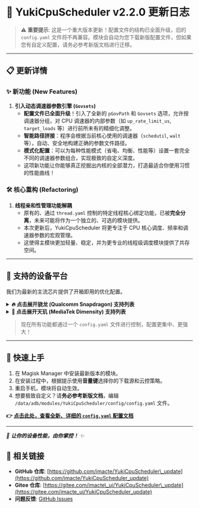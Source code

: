 # 🚀 YukiCpuScheduler v2.2.0 更新日志

> ⚠️ **重要提示**: 这是一个重大版本更新！配置文件的结构已全面升级，旧的 `config.yaml` 文件将不再兼容。模块会自动为您下载新版配置文件，但如果您有自定义配置，请务必参考新版文档进行迁移。

-----

## 📋 更新详情

### ✨ **新功能 (New Features)**

1.  **引入动态调速器参数引擎 (`Govsets`)**
    *   **配置文件已全面升级**！引入了全新的 `pGovPath` 和 `Govsets` 选项，允许按调速器分组，对 CPU 调速器的内部参数（如 `up_rate_limit_us`, `target_loads` 等）进行前所未有的精细化调整。
    *   **智能路径拼接**：程序会根据当前核心使用的调速器（`schedutil`, `walt` 等），自动、安全地构建正确的参数文件路径。
    *   **模式化配置**：可以为每种性能模式（省电、均衡、性能等）设置一套完全不同的调速器参数组合，实现极致的自定义深度。
    *   这项新功能让你能够真正挖掘出内核的全部潜力，打造最适合你使用习惯的性能曲线！

### 🛠️ **核心重构 (Refactoring)**

1.  **线程亲和性管理功能解耦**
    *   原有的、通过 `thread.yaml` 控制的特定线程核心绑定功能，已被**完全分离**，未来可能将作为一个独立的、可选的模块提供。
    *   本次更新后，YukiCpuScheduler 将更专注于 CPU 核心调度、频率和调速器参数的宏观管理。
    *   这使得主模块更加轻量、稳定，并为更专业的线程级调度模块提供了共存空间。

-----

## 📱 支持的设备平台

我们为最新的主流芯片提供了开箱即用的优化配置。

<details>
<summary><b>🔥 点击展开骁龙 (Qualcomm Snapdragon) 支持列表</b></summary>

| 处理器型号 | 主配置文件 |
|---|---|
| 骁龙 8 至尊版 | ✅ |
| 骁龙 8 Gen 3 (sm8650) | ✅ |
| 骁龙 8 Gen 2 (sm8550) | ✅ |
| 骁龙 8+ Gen 1 (sm8475) | ✅ |
| 骁龙 8 Gen 1 (sm8450) | ✅ |
| 骁龙 888 (sm8350) | ✅ |
| 骁龙 870 (sm8250-ac) | ✅ |
| 骁龙 855 (sm8150) | ✅ |
| 骁龙 7+ Gen 2 (sm7475) | ✅ |

</details>

<details>
<summary><b>💎 点击展开天玑 (MediaTek Dimensity) 支持列表</b></summary>

| 处理器型号 | 主配置文件 |
|---|---|
| 天玑 9300 (mt6989) | ✅ |
| 天玑 9200+ (mt6985z) | ✅ |
| 天玑 9200 (mt6985) | ✅ |
| 天玑 9000+ (mt6983z) | ✅ |
| 天玑 9000 (mt6983) | ✅ |
| 天玑 8100 (mt6895) | ✅ |
| 天玑 1100 (mt6891) | ✅ |
| 天玑 6080 (mt6080) | ✅ |

</details>

> 现在所有功能都通过一个 `config.yaml` 文件进行控制，配置更集中、更强大！

-----

## 📖 快速上手

1.  在 Magisk Manager 中安装最新版本的模块。
2.  在安装过程中，根据提示使用**音量键**选择你的下载源和云控策略。
3.  重启手机，模块将自动生效。
4.  想要极致自定义？请**务必参考新版文档**，编辑 `/data/adb/modules/YukiCpuScheduler/config/config.yaml` 文件。

**👉 [点击此处，查看全新、详细的 `config.yaml` 配置文档](https://github.com/imacte/YukiCpuScheduler_update#readme)**

-----

*🌟 **让你的设备性能，由你掌控！** ✨*

## 🔗 相关链接

-   **GitHub 仓库**: [https://github.com/imacte/YukiCpuScheduler\_update](https://github.com/imacte/YukiCpuScheduler_update)
-   **Gitee 仓库**: [https://gitee.com/imacte\_ui/YukiCpuScheduler\_update](https://gitee.com/imacte_ui/YukiCpuScheduler_update)
-   **问题反馈**: [GitHub Issues](https://github.com/imacte/YukiCpuScheduler_update/issues)